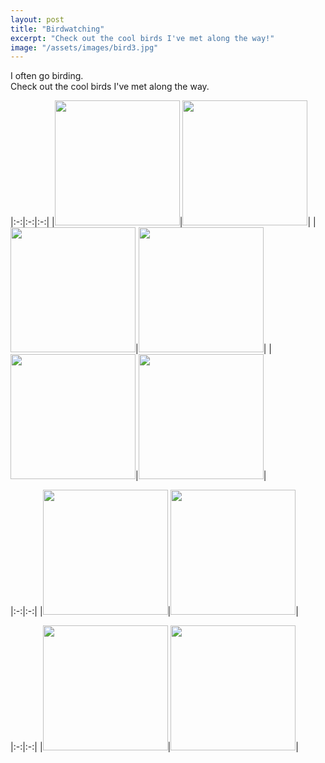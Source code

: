```yaml
---
layout: post
title: "Birdwatching"
excerpt: "Check out the cool birds I've met along the way!"
image: "/assets/images/bird3.jpg"
---
```


I often go birding.\
Check out the cool birds I've met along the way.


|:-:|:-:|:-:|
|<img src="../../../assets/images/bird.jpg" height=200px>|<img src="../../../assets/images/bird2.jpg" height=200px>|
|<img src="../../../assets/images/bird7.jpg" height=200px>|<img src="../../../assets/images/bird5.jpg" height=200px>|
|<img src="../../../assets/images/bird8.jpg" height=200px>|<img src="../../../assets/images/bird9.jpg" height=200px>|



|:-:|:-:|
|<img src="{{ '/assets/images/bird5.jpg' | relative_url }}" height="200px">|<img src="{{ '/assets/images/bird6.jpg' | relative_url }}" height="200px">|

|:-:|:-:|
|<img src="../../../assets/images/bird5.jpg" height=200px>|<img src="../../../assets/images/bird6.jpg" height=200px>|

